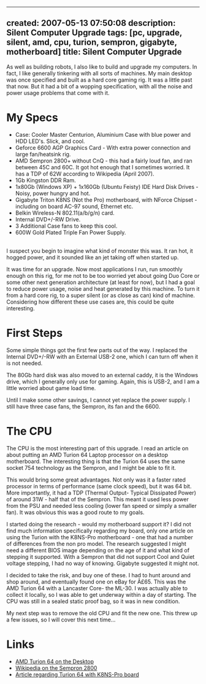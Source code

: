
---
created: 2007-05-13 07:50:08
description: Silent Computer Upgrade
tags: [pc, upgrade, silent, amd, cpu, turion, sempron, gigabyte, motherboard]
title: Silent Computer Upgrade
---
<div class="postbody-content">
 <p>
  As well as building robots, I also like to build and upgrade my computers. In fact, I like generally tinkering with all sorts of machines. My main desktop was once specified and built as a hard core gaming rig. It was a little past that now. But it had a bit of a wopping specification, with all the noise and power usage problems that come with it.
 </p>
 <h1 class="showhide_heading" id="My_Specs">
  My Specs
 </h1>
 <ul>
  <li>
   Case: Cooler Master Centurion, Aluminium Case with blue power and HDD LED's. Slick, and cool.
  </li>
  <li>
   Geforce 6600 AGP Graphics Card - With extra power connection and large fan/heatsink rig.
  </li>
  <li>
   AMD Sempron 2800+ without CnQ - this had a fairly loud fan, and ran between 45C and 60C. It got hot enough that I sometimes worried. It has a TDP of 62W according to Wikipedia (April 2007).
  </li>
  <li>
   1Gb Kingston DDR Ram.
  </li>
  <li>
   1x80Gb (Windows XP) + 1x160Gb (Ubuntu Feisty) IDE Hard Disk Drives - Noisy, power hungry and hot.
  </li>
  <li>
   Gigabyte Triton K8NS (Not the Pro) motherboard, with NForce Chipset - including on board AC-97 sound, Ethernet etc.
  </li>
  <li>
   Belkin Wireless-N 802.11(a/b/g/n) card.
  </li>
  <li>
   Internal DVD+/-RW Drive.
  </li>
  <li>
   3 Additional Case fans to keep this cool.
  </li>
  <li>
   600W Gold Plated Triple Fan Power Supply.
  </li>
 </ul>
 <p>
  <br/>
  I suspect you begin to imagine what kind of monster this was. It ran hot, it hogged power, and it sounded like an jet taking off when started up.
 </p>
 <p>
  It was time for an upgrade. Now most applications I run, run smoothly enough on this rig, for me not to be too worried yet about going Duo Core or some other next generation architecture (at least for now), but I had a goal to reduce power usage, noise and heat generated by this machine. To turn it from a hard core rig, to a super silent (or as close as can) kind of machine. Considering how different these use cases are, this could be quite interesting.
 </p>
 <h1 class="showhide_heading" id="First_Steps">
  First Steps
 </h1>
 <p>
  Some simple things got the first few parts out of the way. I replaced the Internal DVD+/-RW with an External USB-2 one, which I can turn off when it is not needed.
 </p>
 <p>
  The 80Gb hard disk was also moved to an external caddy, it is the Windows drive, which I generally only use for gaming. Again, this is USB-2, and I am a little worried about game load time.
 </p>
 <p>
  Until I make some other savings, I cannot yet replace the power supply. I still have three case fans, the Sempron, its fan and the 6600.
 </p>
 <h1 class="showhide_heading" id="The_CPU">
  The CPU
 </h1>
 <p>
  The CPU is the most interesting part of this upgrade. I read an article on about putting an AMD Turion 64 Laptop processor on a desktop motherboard. The interesting thing is that the Turion 64 uses the same socket 754 technology as the Sempron, and I might be able to fit it.
 </p>
 <p>
  This would bring some great advantages. Not only was it a faster rated processor in terms of performance (same clock speed), but it was 64 bit. More importantly, it had a TDP (Thermal Output- Typical Dissipated Power) of around 31W - half that of the Sempron. This meant it used less power from the PSU and needed less cooling (lower fan speed or simply a smaller fan). It was obvious this was a good route to my goals.
 </p>
 <p>
  I started doing the research - would my motherboard support it? I did not find much information specifically regarding my board, only one article on using the Turion with the K8NS-Pro motherboard - one that had a number of differences from the non pro model. The research suggested I might need a different BIOS image depending on the age of it and what kind of stepping it supported. With a Sempron that did not support Cool and Quiet voltage stepping, I had no way of knowing. Gigabyte suggested it might not.
 </p>
 <p>
  I decided to take the risk, and buy one of these. I had to hunt around and shop around, and eventually found one on eBay for Â£65. This was the AMD Turion 64 with a Lancaster Core- the ML-30. I was actually able to collect it locally, so I was able to get underway within a day of starting. The CPU was still in a sealed static proof bag, so it was in new condition.
 </p>
 <p>
  My next step was to remove the old CPU and fit the new one. This threw up a few issues, so I will cover this next time...
 </p>
 <h1 class="showhide_heading" id="Links">
  Links
 </h1>
 <ul>
  <li>
   <a class="wiki external" href="http://www.silentpcreview.com/article300-page1.html" rel="external" target="_blank">
    AMD Turion 64 on the Desktop
   </a>
  </li>
  <li>
   <a class="wiki external" href="http://en.wikipedia.org/wiki/List_of_AMD_Sempron_microprocessors#Sempron_.22Palermo.22_.28Socket_754.2C_90_nm.29" rel="external" target="_blank">
    Wikipedia on the Sempron 2800
   </a>
  </li>
  <li>
   <a class="wiki external" href="http://angelfall.s39.xrea.com/area2ch/turion-e.html" rel="external" target="_blank">
    Article regarding Turion 64 with K8NS-Pro board
   </a>
  </li>
 </ul>
 <p>
  <br/>
 </p>
</div>
